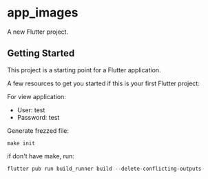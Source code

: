 # app_images

A new Flutter project.

## Getting Started

This project is a starting point for a Flutter application.

A few resources to get you started if this is your first Flutter project:

For view application:

- User: test
- Password: test

Generate frezzed file:

`make init`

if don't have make, run:

`flutter pub run build_runner build --delete-conflicting-outputs`
